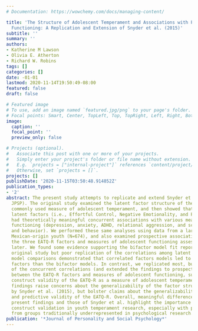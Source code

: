 ```yaml
---
# Documentation: https://wowchemy.com/docs/managing-content/

title: 'The Structure of Adolescent Temperament and Associations with Psychological
  Functioning: A Replication and Extension of Snyder et al. (2015)'
subtitle: ''
summary: ''
authors:
- Katherine M Lawson
- Olivia E. Atherton
- Richard W. Robins
tags: []
categories: []
date: -01-01
lastmod: 2020-11-14T19:50:49-08:00
featured: false
draft: false

# Featured image
# To use, add an image named `featured.jpg/png` to your page's folder.
# Focal points: Smart, Center, TopLeft, Top, TopRight, Left, Right, BottomLeft, Bottom, BottomRight.
image:
  caption: ''
  focal_point: ''
  preview_only: false

# Projects (optional).
#   Associate this post with one or more of your projects.
#   Simply enter your project's folder or file name without extension.
#   E.g. `projects = ["internal-project"]` references `content/project/deep-learning/index.md`.
#   Otherwise, set `projects = []`.
projects: []
publishDate: '2020-11-15T03:50:48.914852Z'
publication_types:
- '2'
abstract: The present study attempts to replicate and extend Snyder et al. (2015,
  JPSP). The original study examined the latent factor structure of the EATQ-R, a
  commonly used measure of adolescent temperament, and then showed that the resulting
  latent factors (i.e., Effortful Control, Negative Emotionality, and Positive Emotionality)
  had theoretically meaningful concurrent associations with various measures of adolescent
  functioning (depression, anxiety, ADHD, relational aggression, and school performance
  and behavior). We performed these same analyses using data from a large sample of
  Mexican-origin youth (N=674), and also examined prospective associations between
  the three EATQ-R factors and measures of adolescent functioning assessed two years
  later. We found some evidence supporting the bifactor model fit reported in the
  original study but poor replication of the correlations among latent factors. Additionally,
  model comparisons demonstrated that correlated factors models led to more interpretable
  factors than the bifactor models. In contrast, we replicated most, but not all,
  of the concurrent correlations (and extended the findings to prospective associations)
  between the EATQ-R factors and measures of adolescent functioning, supporting the
  construct validity of the EATQ-R as a measure of adolescent temperament. Thus, these
  findings raise concerns about the generalizability of the factor structure identified
  by Snyder et al. (2015), but bolster claims about the generalizability of the concurrent
  and predictive validity of the EATQ-R. Overall, meaningful differences between the
  present findings and those of Snyder et al. highlight the importance of ongoing
  construct validation in youth temperament research, especially with participants
  from groups traditionally underrepresented in psychological research.
publication: '*Journal of Personality and Social Psychology*'
---
```

